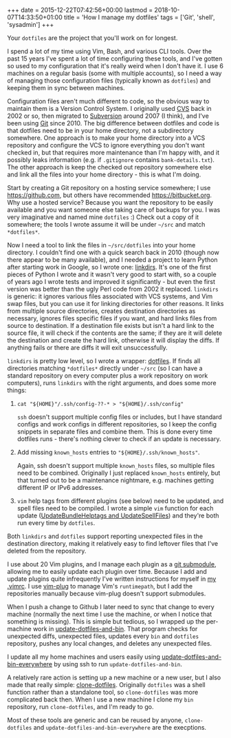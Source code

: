 +++
date = 2015-12-22T07:42:56+00:00
lastmod = 2018-10-07T14:33:50+01:00
title = 'How I manage my dotfiles'
tags = ['Git', 'shell', 'sysadmin']
+++

Your `dotfiles` are the project that you'll work on for longest.

I spend a lot of my time using Vim, Bash, and various CLI tools.  Over the past
15 years I've spent a lot of time configuring these tools, and I've gotten so
used to my configuration that it's really weird when I don't have it.  I use 6
machines on a regular basis (some with multiple accounts), so I need a way of
managing those configuration files (typically known as `dotfiles`) and keeping
them in sync between machines.

Configuration files aren't much different to code, so the obvious way to
maintain them is a Version Control System.  I originally used
[CVS](https://en.wikipedia.org/wiki/Concurrent_Versions_System) back in 2002 or
so, then migrated to [Subversion](http://subversion.apache.org/) around 2007 (I
think), and I've been using [Git](https://git-scm.com/) since 2010.  The big
difference between dotfiles and code is that dotfiles need to be in your home
directory, not a subdirectory somewhere.  One approach is to make your home
directory into a VCS repository and configure the VCS to ignore everything you
don't want checked in, but that requires more maintenance than I'm happy with,
and it possibly leaks information (e.g. if `.gitignore` contains
`bank-details.txt`).  The other approach is keep the checked out repository
somewhere else and link all the files into your home directory - this is what
I'm doing.

Start by creating a Git repository on a hosting service somewhere; I use
<https://github.com>, but others have recommended <https://bitbucket.org>.  Why
use a hosted service?  Because you want the repository to be easily available
and you want someone else taking care of backups for you.  I was very
imaginative and named mine `dotfiles` :)  Check out a copy of it somewhere; the
tools I wrote assume it will be under `~/src` and match `*dotfiles*`.

Now I need a tool to link the files in `~/src/dotfiles` into your home
directory.  I couldn't find one with a quick search back in 2010 (though now
there appear to be many available), and I needed a project to learn Python after
starting work in Google, so I wrote one:
[linkdirs](https://github.com/tobinjt/bin/blob/master/python/linkdirs.py).  It's
one of the first pieces of Python I wrote and it wasn't very good to start with,
so a couple of years ago I wrote tests and improved it significantly - but even
the first version was better than the ugly Perl code from 2002 it replaced.
`linkdirs` is generic: it ignores various files associated with VCS systems, and
Vim swap files, but you can use it for linking directories for other reasons.
It links from multiple source directories, creates destination directories as
necessary, ignores files specific files if you want, and hard links files from
source to destination.  If a destination file exists but isn't a hard link to
the source file, it will check if the contents are the same; if they are it will
delete the destination and create the hard link, otherwise it will display the
diffs.  If anything fails or there are diffs it will exit unsuccessfully.

`linkdirs` is pretty low level, so I wrote a wrapper:
[dotfiles](https://github.com/tobinjt/bin/blob/master/dotfiles).  If finds all
directories matching `*dotfiles*` directly under `~/src` (so I can have a
standard repository on every computer plus a work repository on work computers),
runs `linkdirs` with the right arguments, and does some more things:

1.  `cat "${HOME}"/.ssh/config-??-* > "${HOME}/.ssh/config"`

    `ssh` doesn't support multiple config files or includes, but I have standard
    configs and work configs in different repositories, so I keep the config
    snippets in separate files and combine them.  This is done every time
    dotfiles runs - there's nothing clever to check if an update is necessary.

1.  Add missing `known_hosts` entries to `"${HOME}/.ssh/known_hosts"`.

    Again, ssh doesn't support multiple `known_hosts` files, so multiple files
    need to be combined.  Originally I just replaced `known_hosts` entirely, but
    that turned out to be a maintenance nightmare, e.g. machines getting
    different IP or IPv6 addresses.

1.  `vim` help tags from different plugins (see below) need to be updated, and
    spell files need to be compiled.  I wrote a simple `vim` function for each
    update ([UpdateBundleHelptags and
    UpdateSpellFiles](https://github.com/tobinjt/dotfiles/blob/master/.vim/plugin/JT_functions.vim#L46))
    and they're both run every time by `dotfiles`.

Both `linkdirs` and `dotfiles` support reporting unexpected files in the
destination directory, making it relatively easy to find leftover files that
I've deleted from the repository.

I use about 20 Vim plugins, and I manage each plugin as a [git
submodule](https://git-scm.com/docs/git-submodule), allowing me to easily update
each plugin over time.  Because I add and update plugins quite infrequently I've
written instructions for myself in [my
.vimrc](https://github.com/tobinjt/dotfiles/blob/master/.vimrc#L24).  I use
[vim-plug](https://github.com/junegunn/vim-plug) to manage Vim's `runtimepath`,
but I add the repositories manually because vim-plug doesn't support submodules.

When I push a change to Github I later need to sync that change to every machine
(normally the next time I use the machine, or when I notice that something is
missing).  This is simple but tedious, so I wrapped up the per-machine work in
[update-dotfiles-and-bin](https://github.com/tobinjt/bin/blob/master/update-dotfiles-and-bin).
That program checks for unexpected diffs, unexpected files, updates every `bin`
and `dotfiles` repository, pushes any local changes, and deletes any unexpected
files.

I update all my home machines and users easily using
[update-dotfiles-and-bin-everywhere](https://github.com/tobinjt/bin/blob/master/update-dotfiles-and-bin-everywhere)
by using ssh to run `update-dotfiles-and-bin`.

A relatively rare action is setting up a new machine or a new user, but I also
made that really simple:
[clone-dotfiles](https://github.com/tobinjt/bin/blob/master/clone-dotfiles).
Originally `dotfiles` was a shell function rather than a standalone tool, so
`clone-dotfiles` was more complicated back then.  When I use a new machine I
clone my `bin` repository, run `clone-dotfiles`, and I'm ready to go.

Most of these tools are generic and can be reused by anyone, `clone-dotfiles`
and `update-dotfiles-and-bin-everywhere` are the execptions.
